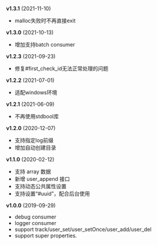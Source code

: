 **v1.3.1** (2021-11-10)

- malloc失败时不再直接exit

**v1.3.0** (2021-10-13)

- 增加支持batch consumer

**v1.2.3** (2021-09-23)

- 修复#first_check_id无法正常处理的问题

**v1.2.2** (2021-07-01)

- 适配windows环境

**v1.2.1** (2021-06-09)

- 不再使用stdbool库

**v1.2.0** (2020-12-07)

- 支持指定log前缀
- 增加自动创建目录

**v1.1.0** (2020-02-12)

- 支持 array 数据
- 新增 user_append 接口
- 支持动态公共属性设置
- 支持设置“#uuid”，配合后台使用

**v1.0.0** (2019-09-29)

- debug consumer
- logger consumer
- support track/user_set/user_setOnce/user_add/user_del
- support super properties.
